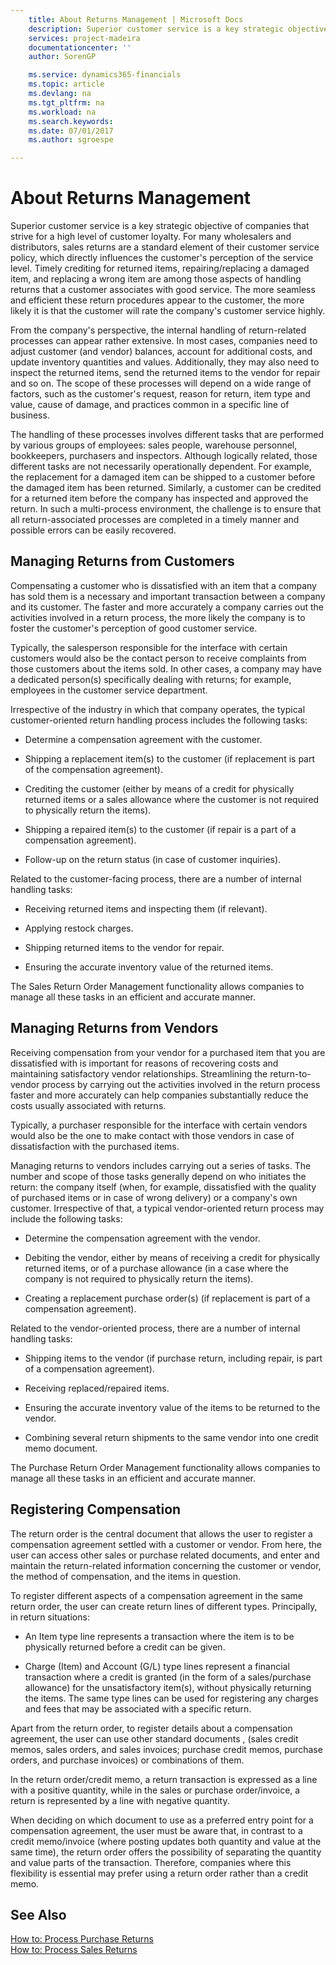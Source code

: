 ```yaml
---
    title: About Returns Management | Microsoft Docs
    description: Superior customer service is a key strategic objective of companies that strive for a high level of customer loyalty. For many wholesalers and distributors, sales returns are a standard element of their customer service policy, which directly influences the customer's perception of the service level. Timely crediting for returned items, repairing/replacing a damaged item, and replacing a wrong item are among those aspects of handling returns that a customer associates with good service. The more seamless and efficient these return procedures appear to the customer, the more likely it is that the customer will rate the company's customer service highly.
    services: project-madeira
    documentationcenter: ''
    author: SorenGP

    ms.service: dynamics365-financials
    ms.topic: article
    ms.devlang: na
    ms.tgt_pltfrm: na
    ms.workload: na
    ms.search.keywords:
    ms.date: 07/01/2017
    ms.author: sgroespe

---
```

# About Returns Management
Superior customer service is a key strategic objective of companies that strive for a high level of customer loyalty. For many wholesalers and distributors, sales returns are a standard element of their customer service policy, which directly influences the customer's perception of the service level. Timely crediting for returned items, repairing/replacing a damaged item, and replacing a wrong item are among those aspects of handling returns that a customer associates with good service. The more seamless and efficient these return procedures appear to the customer, the more likely it is that the customer will rate the company's customer service highly.  
  
 From the company's perspective, the internal handling of return-related processes can appear rather extensive. In most cases, companies need to adjust customer (and vendor) balances, account for additional costs, and update inventory quantities and values. Additionally, they may also need to inspect the returned items, send the returned items to the vendor for repair and so on. The scope of these processes will depend on a wide range of factors, such as the customer's request, reason for return, item type and value, cause of damage, and practices common in a specific line of business.  
  
 The handling of these processes involves different tasks that are performed by various groups of employees: sales people, warehouse personnel, bookkeepers, purchasers and inspectors. Although logically related, those different tasks are not necessarily operationally dependent. For example, the replacement for a damaged item can be shipped to a customer before the damaged item has been returned. Similarly, a customer can be credited for a returned item before the company has inspected and approved the return. In such a multi-process environment, the challenge is to ensure that all return-associated processes are completed in a timely manner and possible errors can be easily recovered.  
  
## Managing Returns from Customers  
 Compensating a customer who is dissatisfied with an item that a company has sold them is a necessary and important transaction between a company and its customer. The faster and more accurately a company carries out the activities involved in a return process, the more likely the company is to foster the customer's perception of good customer service.  
  
 Typically, the salesperson responsible for the interface with certain customers would also be the contact person to receive complaints from those customers about the items sold. In other cases, a company may have a dedicated person(s) specifically dealing with returns; for example, employees in the customer service department.  
  
 Irrespective of the industry in which that company operates, the typical customer-oriented return handling process includes the following tasks:  
  
-   Determine a compensation agreement with the customer.  
  
-   Shipping a replacement item(s) to the customer (if replacement is part of the compensation agreement).  
  
-   Crediting the customer (either by means of a credit for physically returned items or a sales allowance where the customer is not required to physically return the items).  
  
-   Shipping a repaired item(s) to the customer (if repair is a part of a compensation agreement).  
  
-   Follow-up on the return status (in case of customer inquiries).  
  
 Related to the customer-facing process, there are a number of internal handling tasks:  
  
-   Receiving returned items and inspecting them (if relevant).  
  
-   Applying restock charges.  
  
-   Shipping returned items to the vendor for repair.  
  
-   Ensuring the accurate inventory value of the returned items.  
  
 The Sales Return Order Management functionality allows companies to manage all these tasks in an efficient and accurate manner.  
  
## Managing Returns from Vendors  
 Receiving compensation from your vendor for a purchased item that you are dissatisfied with is important for reasons of recovering costs and maintaining satisfactory vendor relationships. Streamlining the return-to-vendor process by carrying out the activities involved in the return process faster and more accurately can help companies substantially reduce the costs usually associated with returns.  
  
 Typically, a purchaser responsible for the interface with certain vendors would also be the one to make contact with those vendors in case of dissatisfaction with the purchased items.  
  
 Managing returns to vendors includes carrying out a series of tasks. The number and scope of those tasks generally depend on who initiates the return: the company itself (when, for example, dissatisfied with the quality of purchased items or in case of wrong delivery) or a company's own customer. Irrespective of that, a typical vendor-oriented return process may include the following tasks:  
  
-   Determine the compensation agreement with the vendor.  
  
-   Debiting the vendor, either by means of receiving a credit for physically returned items, or of a purchase allowance (in a case where the company is not required to physically return the items).  
  
-   Creating a replacement purchase order(s) (if replacement is part of a compensation agreement).  
  
 Related to the vendor-oriented process, there are a number of internal handling tasks:  
  
-   Shipping items to the vendor (if purchase return, including repair, is part of a compensation agreement).  
  
-   Receiving replaced/repaired items.  
  
-   Ensuring the accurate inventory value of the items to be returned to the vendor.  
  
-   Combining several return shipments to the same vendor into one credit memo document.  
  
 The Purchase Return Order Management functionality allows companies to manage all these tasks in an efficient and accurate manner.  
  
## Registering Compensation  
 The return order is the central document that allows the user to register a compensation agreement settled with a customer or vendor. From here, the user can access other sales or purchase related documents, and enter and maintain the return-related information concerning the customer or vendor, the method of compensation, and the items in question.  
  
 To register different aspects of a compensation agreement in the same return order, the user can create return lines of different types. Principally, in return situations:  
  
-   An Item type line represents a transaction where the item is to be physically returned before a credit can be given.  
  
-   Charge (Item) and Account (G/L) type lines represent a financial transaction where a credit is granted (in the form of a sales/purchase allowance) for the unsatisfactory item(s), without physically returning the items. The same type lines can be used for registering any charges and fees that may be associated with a specific return.  
  
 Apart from the return order, to register details about a compensation agreement, the user can use other standard documents , (sales credit memos, sales orders, and sales invoices; purchase credit memos, purchase orders, and purchase invoices) or combinations of them.  
  
 In the return order/credit memo, a return transaction is expressed as a line with a positive quantity, while in the sales or purchase order/invoice, a return is represented by a line with negative quantity.  
  
 When deciding on which document to use as a preferred entry point for a compensation agreement, the user must be aware that, in contrast to a credit memo/invoice (where posting updates both quantity and value at the same time), the return order offers the possibility of separating the quantity and value parts of the transaction. Therefore, companies where this flexibility is essential may prefer using a return order rather than a credit memo.  
  
## See Also  
 [How to: Process Purchase Returns](../how-to-process-purchase-returns.md)   
 [How to: Process Sales Returns](../how-to-process-sales-returns.md)